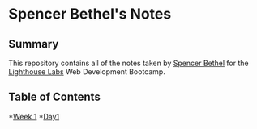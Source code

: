 # Spencer Bethel's Notes

## Summary

This repository contains all of the notes taken by [Spencer Bethel](https://github.com/sb242) for the [Lighthouse Labs](https://www.lighthouselabs.ca/) Web Development Bootcamp.

## Table of Contents

*[Week 1](/Week_1/)
  *[Day1](/Week_1/Day_1/)